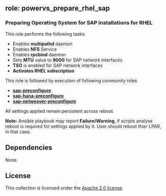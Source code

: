 ## role: powervs_prepare_rhel_sap

### Preparing Operating System for SAP installations for RHEL

This role performs the following tasks:
- Enables **multipathd** daemon
- Enables **NFS** Service
- Enables **rpcbind** daemon
- Sets **MTU** value to **9000** for SAP network interfaces
- **TSO** is enabled for SAP network interfaces
- **Activates RHEL subscription**

This role is followed by execution of following community roles
- **[sap-preconfigure](https://github.com/linux-system-roles/sap-preconfigure)**
- **[sap-hana-preconfigure](https://github.com/linux-system-roles/sap-hana-preconfigure)**
- **[sap-netweaver-preconfigure](https://github.com/linux-system-roles/sap-netweaver-preconfigure)**

All settings applied remain persistent across reboot.

**Note:**
Ansible playbook may report **Failure/Warning**, if scripts analyse reboot is required for settings applied by it. User should reboot thier LPAR, in that case.

## Dependencies

None.

## License

This collection is licensed under the [Apache 2.0 license](http://www.apache.org/licenses/LICENSE-2.0).
